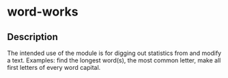 # word-works

## Description
The intended use of the module is for digging out statistics from and modify a text. Examples: find the longest word(s), the most common letter, make all first letters of every word capital.

